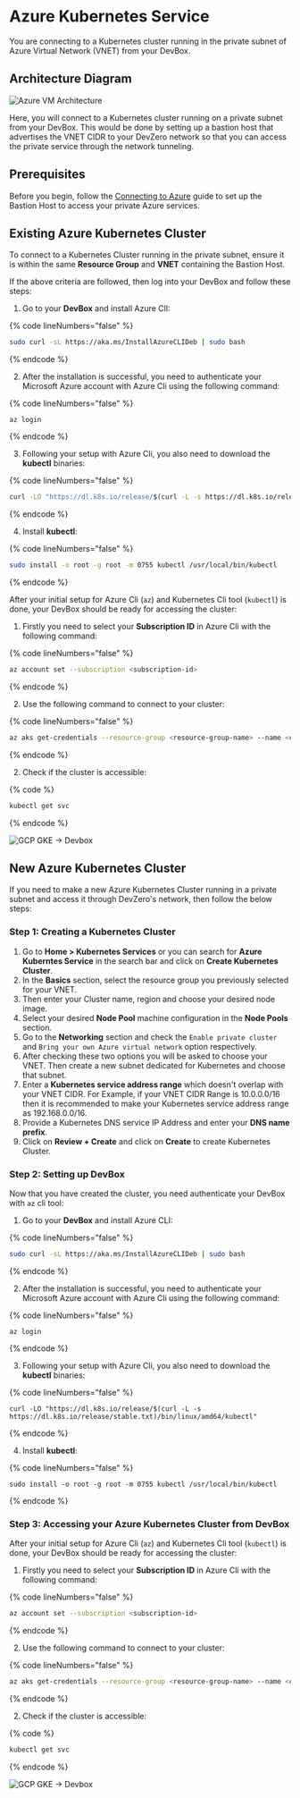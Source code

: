 # Azure Kubernetes Service

You are connecting to a Kubernetes cluster running in the private subnet of Azure Virtual Network (VNET) from your DevBox.

## Architecture Diagram

![Azure VM Architecture](../../../.gitbook/assets/azure-ks-architecture.png)

Here, you will connect to a Kubernetes cluster running on a private subnet from your DevBox. This would be done by setting up a bastion host that advertises the VNET CIDR to your DevZero network so that you can access the private service through the network tunneling.

## Prerequisites

Before you begin, follow the [Connecting to Azure](../../existing-network/connecting-to-azure.md) guide to set up the Bastion Host to access your private Azure services.

## Existing Azure Kubernetes Cluster

To connect to a Kubernetes Cluster running in the private subnet, ensure it is within the same **Resource Group** and **VNET** containing the Bastion Host.

If the above criteria are followed, then log into your DevBox and follow these steps:

1. Go to your **DevBox** and install Azure ClI:

{% code lineNumbers="false" %}
```bash
sudo curl -sL https://aka.ms/InstallAzureCLIDeb | sudo bash
```
{% endcode %}

2. After the installation is successful, you need to authenticate your Microsoft Azure account with Azure Cli using the following command:

{% code lineNumbers="false" %}
```
az login
```
{% endcode %}

3. Following your setup with Azure Cli, you also need to download the **kubectl** binaries:

{% code lineNumbers="false" %}
```bash
curl -LO "https://dl.k8s.io/release/$(curl -L -s https://dl.k8s.io/release/stable.txt)/bin/linux/amd64/kubectl"
```
{% endcode %}

4. Install **kubectl**:

{% code lineNumbers="false" %}
```bash
sudo install -o root -g root -m 0755 kubectl /usr/local/bin/kubectl
```
{% endcode %}

After your initial setup for Azure Cli (`az`) and Kubernetes Cli tool (`kubectl`) is done, your DevBox should be ready for accessing the cluster:

1. Firstly you need to select your **Subscription ID** in Azure Cli with the following command:

{% code lineNumbers="false" %}
```bash
az account set --subscription <subscription-id>
```
{% endcode %}

2. Use the following command to connect to your cluster:

{% code lineNumbers="false" %}
```bash
az aks get-credentials --resource-group <resource-group-name> --name <cluster-name> --overwrite-existing
```
{% endcode %}

2. Check if the cluster is accessible:

{% code %}
```bash
kubectl get svc
```
{% endcode %}

![GCP GKE -> Devbox](../../../.gitbook/assets/azure-ks-access.png)

## New Azure Kubernetes Cluster

If you need to make a new Azure Kubernetes Cluster running in a private subnet and access it through DevZero's network, then follow the below steps:

### Step 1: Creating a Kubernetes Cluster

1. Go to **Home > Kubernetes Services** or you can search for **Azure Kuberntes Service** in the search bar and click on **Create Kubernetes Cluster**.
2. In the **Basics** section, select the resource group you previously selected for your VNET.
3. Then enter your Cluster name, region and choose your desired node image.
4. Select your desired **Node Pool** machine configuration in the **Node Pools** section.
5. Go to the **Networking** section and check the `Enable private cluster` and `Bring your own Azure virtual network` option respectively.
6. After checking these two options you will be asked to choose your VNET. Then create a new subnet dedicated for Kubernetes and choose that subnet.
7. Enter a **Kubernetes service address range** which doesn't overlap with your VNET CIDR. For Example, if your VNET CIDR Range is 10.0.0.0/16 then it is recommended to make your Kubernetes service address range as 192.168.0.0/16.
8. Provide a Kubernetes DNS service IP Address and enter your **DNS name prefix**.
9. Click on **Review + Create** and click on **Create** to create Kubernetes Cluster.

### Step 2: Setting up DevBox

Now that you have created the cluster, you need authenticate your DevBox with `az` cli tool:

1. Go to your **DevBox** and install Azure CLI:

{% code lineNumbers="false" %}
```bash
sudo curl -sL https://aka.ms/InstallAzureCLIDeb | sudo bash
```
{% endcode %}

2. After the installation is successful, you need to authenticate your Microsoft Azure account with Azure Cli using the following command:

{% code lineNumbers="false" %}
```
az login
```
{% endcode %}

3. Following your setup with Azure Cli, you also need to download the **kubectl** binaries:

{% code lineNumbers="false" %}
```
curl -LO "https://dl.k8s.io/release/$(curl -L -s https://dl.k8s.io/release/stable.txt)/bin/linux/amd64/kubectl"
```
{% endcode %}

4. Install **kubectl**:

{% code lineNumbers="false" %}
```
sudo install -o root -g root -m 0755 kubectl /usr/local/bin/kubectl
```
{% endcode %}

### Step 3: Accessing your Azure Kubernetes Cluster from DevBox

After your initial setup for Azure Cli (`az`) and Kubernetes Cli tool (`kubectl`) is done, your DevBox should be ready for accessing the cluster:

1. Firstly you need to select your **Subscription ID** in Azure Cli with the following command:

{% code lineNumbers="false" %}
```bash
az account set --subscription <subscription-id>
```
{% endcode %}

2. Use the following command to connect to your cluster:

{% code lineNumbers="false" %}
```bash
az aks get-credentials --resource-group <resource-group-name> --name <cluster-name> --overwrite-existing
```
{% endcode %}

2. Check if the cluster is accessible:

{% code %}
```bash
kubectl get svc
```
{% endcode %}

![GCP GKE -> Devbox](../../../.gitbook/assets/azure-ks-access.png)
